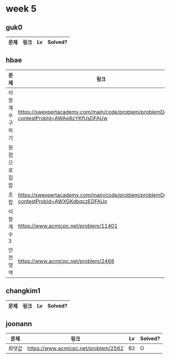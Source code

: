 # week 5

## guk0
| 문제 | 링크 | Lv  | Solved? |
| --- | --- | --- | --- |



## hbae 
| 문제 | 링크 | Lv  | Solved? |
| --- | --- | --- | --- |
| 이항계수구하기 | https://swexpertacademy.com/main/code/problem/problemDetail.do?contestProbId=AWAe8zYKfUsDFAUw | D5 | O |
| 원점으로집합 |  | D4 | O |
| 조합 | https://swexpertacademy.com/main/code/problem/problemDetail.do?contestProbId=AWXGKdbqczEDFAUo | D3 | O |
| 이항계수3 | https://www.acmicpc.net/problem/11401 | G1 | O |
| 안전영역 | https://www.acmicpc.net/problem/2468 | S1 | O |



## changkim1
| 문제 | 링크 | Lv  | Solved? |
| --- | --- | --- | --- |



## joonann
| 문제 | 링크 | Lv  | Solved? |
| --- | --- | --- | --- |
| 최댓값 | https://www.acmicpc.net/problem/2562 | B2 | O |


